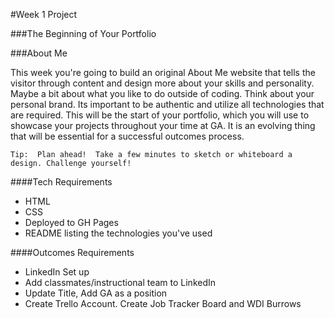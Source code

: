#Week 1 Project

###The Beginning of Your Portfolio

###About Me

This week you're going to build an original About Me website that tells the visitor through content and design more about your skills and personality.  Maybe a bit about what you like to do outside of coding.  Think about your personal brand.  Its important to be authentic and utilize all technologies that are required.  This will be the start of your portfolio, which you will use to showcase your projects throughout your time at GA.  It is an evolving thing that will be essential for a successful outcomes process.

	Tip:  Plan ahead!  Take a few minutes to sketch or whiteboard a design. Challenge yourself!  

####Tech Requirements
-  HTML
-  CSS
-  Deployed to GH Pages
-  README listing the technologies you've used
	
####Outcomes Requirements
-  LinkedIn Set up 
-  Add classmates/instructional team to LinkedIn
-  Update Title, Add GA as a position 
-  Create Trello Account. Create Job Tracker Board and WDI Burrows 